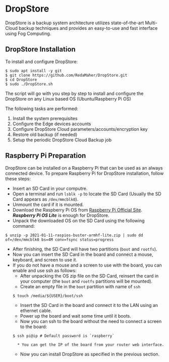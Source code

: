 # DropStore

DropStore is a backup system architecture utilizes state-of-the-art Multi-Cloud backup techniques and provides an easy-to-use and fast interface using Fog Computing.

## DropStore Installation

To install and configure DropStore:
```
$ sudo apt install -y git
$ git clone https://github.com/RedaMaher/DropStore.git
$ cd DropStore
$ sudo ./DropStore.sh
```

The script will go with you step by step to install and configure the DropStore on any Linux based OS (Ubuntu/Raspberry Pi OS)

The following tasks are performed:
1. Install the system prerequisites
2. Configure the Edge devices accounts
3. Configure DropStore Cloud parameters/accounts/encryption key
4. Restore old backup (if needed)
5. Setup the periodic DropStore Cloud Backup job

## Raspberry Pi Preparation

DropStore can be installed on a Raspberry Pi that can be used as an always connected device. To prepare Raspberry Pi for DropStore installation, follow these steps:

* Insert an SD Card in your computre.
* Open a terminal and run `lsblk -p` to locate the SD Card (Usually the SD Card appears as `/dev/mmcblk0`).
* Unmount the card if it is mounted.
* Download the Raspberry Pi OS from [Raspberry Pi Official Site](https://www.raspberrypi.org/software/operating-systems/#raspberry-pi-os-32-bit). ***Raspberry Pi OS Lite*** is enough for DropStore.
* Unpack the downloaded OS on the SD Card using the following command:
```
$ unzip -p 2021-01-11-raspios-buster-armhf-lite.zip | sudo dd of=/dev/mmcblk0 bs=4M conv=fsync status=progress
```
* After finishing, the SD Card will have two partitions (`boot` and `rootfs`).
* Now you can insert the SD Card in the board and connect a mouse, keyboard, and screen to use it.
* If you do not have a mouse and a screen to use with the board, you can enable and use ssh as follows:
	* After unpacking the OS zip file on the SD Card, reinsert the card in your computer (the `boot` and `rootfs` partitions will be mounted).
	* Create an empty file in the `boot` partition with name of `ssh`
  ```
  $ touch /media/${USER}/boot/ssh
  ```
	* Insert the SD Card in the board and connect it to the LAN using an ethernet cable.
	* Power up the board and wait some time until it boots.
	* Now you can ssh to the board without the need to connect a screen to the board:
  ```
  $ ssh pi@ip # Default password is `raspberry`
  ```
		* You can get the IP of the board from your router web interface.
	* Now you can install DropStore as specified in the previous section.
